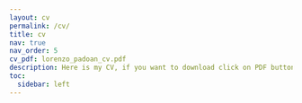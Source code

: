 ```yaml
---
layout: cv
permalink: /cv/
title: cv
nav: true
nav_order: 5
cv_pdf: lorenzo_padoan_cv.pdf
description: Here is my CV, if you want to download click on PDF button ➡️
toc:
  sidebar: left
---
```

